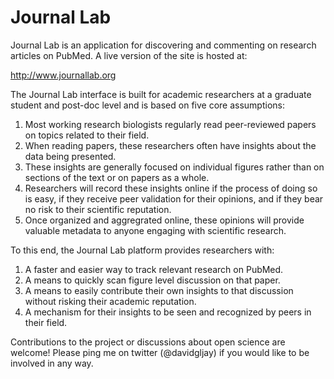 Journal Lab
===========

Journal Lab is an application for discovering and commenting on research articles on PubMed. A live version of the site is hosted at:

http://www.journallab.org

The Journal Lab interface is built for academic researchers at a graduate student and post-doc level and is based on five core assumptions:


1. Most working research biologists regularly read peer-reviewed papers on topics related to their field.
2. When reading papers, these researchers often have insights about the data being presented.
3. These insights are generally focused on individual figures rather than on sections of the text or on papers as a whole.
4. Researchers will record these insights online if the process of doing so is easy, if they receive peer validation for their opinions, and if they bear no risk to their scientific reputation.
5. Once organized and aggregrated online, these opinions will provide valuable metadata to anyone engaging with scientific research.


To this end, the Journal Lab platform provides researchers with:


1. A faster and easier way to track relevant research on PubMed.
2. A means to quickly scan figure level discussion on that paper.
3. A means to easily contribute their own insights to that discussion without risking their academic reputation.
4. A mechanism for their insights to be seen and recognized by peers in their field.


Contributions to the project or discussions about open science are welcome! Please ping me on twitter (@davidgljay) if you would like to be involved in any way.


